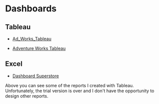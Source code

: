 # Dashboards

## Tableau
- [Ad_Works_Tableau](https://github.com/prosimpleee/data_engineering_/blob/main/dashboards/ad_works_tableau_part.pdf)

- [Adventure Works Tableau](https://github.com/prosimpleee/data_engineering_/blob/main/dashboards/adventure_works_tableau.pdf)

## Excel
- [Dashboard Superstore](https://github.com/prosimpleee/data_engineering_/blob/main/dashboards/dashboard_superstore_excel.pdf)

Above you can see some of the reports I created with Tableau. Unfortunately, the trial version is over and I don't have the opportunity to design other reports.
